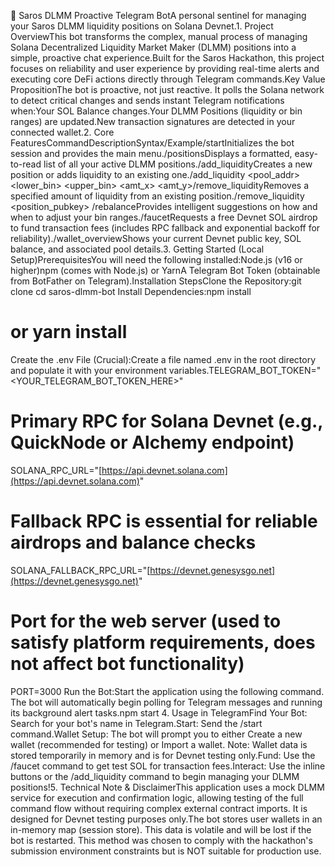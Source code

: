 🤖 Saros DLMM Proactive Telegram BotA personal sentinel for managing your Saros DLMM liquidity positions on Solana Devnet.1. Project OverviewThis bot transforms the complex, manual process of managing Solana Decentralized Liquidity Market Maker (DLMM) positions into a simple, proactive chat experience.Built for the Saros Hackathon, this project focuses on reliability and user experience by providing real-time alerts and executing core DeFi actions directly through Telegram commands.Key Value PropositionThe bot is proactive, not just reactive. It polls the Solana network to detect critical changes and sends instant Telegram notifications when:Your SOL Balance changes.Your DLMM Positions (liquidity or bin ranges) are updated.New transaction signatures are detected in your connected wallet.2. Core FeaturesCommandDescriptionSyntax/Example/startInitializes the bot session and provides the main menu./positionsDisplays a formatted, easy-to-read list of all your active DLMM positions./add_liquidityCreates a new position or adds liquidity to an existing one./add_liquidity <pool_addr> <lower_bin> <upper_bin> <amt_x> <amt_y>/remove_liquidityRemoves a specified amount of liquidity from an existing position./remove_liquidity <position_pubkey> <amount>/rebalanceProvides intelligent suggestions on how and when to adjust your bin ranges./faucetRequests a free Devnet SOL airdrop to fund transaction fees (includes RPC fallback and exponential backoff for reliability)./wallet_overviewShows your current Devnet public key, SOL balance, and associated pool details.3. Getting Started (Local Setup)PrerequisitesYou will need the following installed:Node.js (v16 or higher)npm (comes with Node.js) or YarnA Telegram Bot Token (obtainable from BotFather on Telegram).Installation StepsClone the Repository:git clone <your-repo-url>
cd saros-dlmm-bot
Install Dependencies:npm install
# or yarn install
Create the .env File (Crucial):Create a file named .env in the root directory and populate it with your environment variables.TELEGRAM_BOT_TOKEN="<YOUR_TELEGRAM_BOT_TOKEN_HERE>"

# Primary RPC for Solana Devnet (e.g., QuickNode or Alchemy endpoint)
SOLANA_RPC_URL="[https://api.devnet.solana.com](https://api.devnet.solana.com)" 

# Fallback RPC is essential for reliable airdrops and balance checks
SOLANA_FALLBACK_RPC_URL="[https://devnet.genesysgo.net](https://devnet.genesysgo.net)" 

# Port for the web server (used to satisfy platform requirements, does not affect bot functionality)
PORT=3000 
Run the Bot:Start the application using the following command. The bot will automatically begin polling for Telegram messages and running its background alert tasks.npm start
4. Usage in TelegramFind Your Bot: Search for your bot's name in Telegram.Start: Send the /start command.Wallet Setup: The bot will prompt you to either Create a new wallet (recommended for testing) or Import a wallet. Note: Wallet data is stored temporarily in memory and is for Devnet testing only.Fund: Use the /faucet command to get test SOL for transaction fees.Interact: Use the inline buttons or the /add_liquidity command to begin managing your DLMM positions!5. Technical Note & DisclaimerThis application uses a mock DLMM service for execution and confirmation logic, allowing testing of the full command flow without requiring complex external contract imports. It is designed for Devnet testing purposes only.The bot stores user wallets in an in-memory map (session store). This data is volatile and will be lost if the bot is restarted. This method was chosen to comply with the hackathon's submission environment constraints but is NOT suitable for production use.